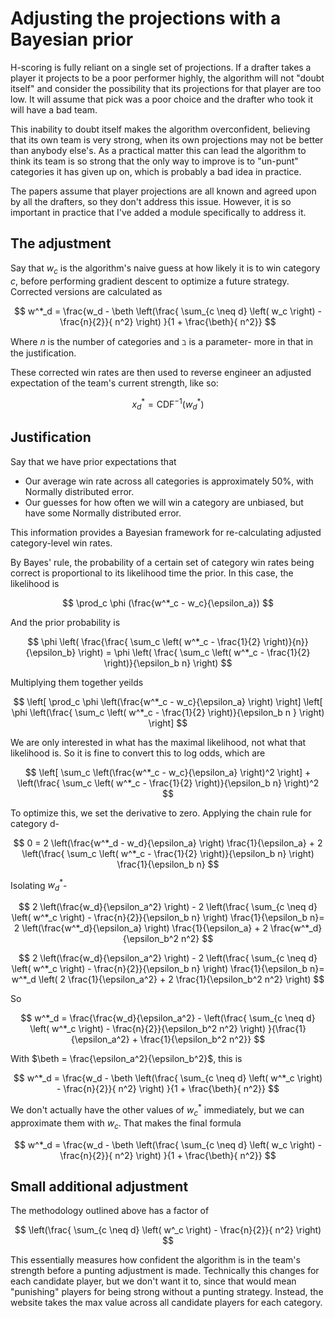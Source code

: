 # Adjusting the projections with a Bayesian prior 

H-scoring is fully reliant on a single set of projections. If a drafter takes a player it projects to be a poor performer highly, the algorithm will not "doubt itself" and consider the possibility that its projections for that player are too low. It will assume that pick was a poor choice and the drafter who took it will have a bad team. 

This inability to doubt itself makes the algorithm overconfident, believing that its own team is very strong, when its own projections may not be better than anybody else's. As a practical matter this can lead the algorithm to think its team is so strong that the only way to improve is to "un-punt" categories it has given up on, which is probably a bad idea in practice. 

The papers assume that player projections are all known and agreed upon by all the drafters, so they don't address this issue. However, it is so important in practice that I've added a module specifically to address it. 

## The adjustment 

Say that $w_c$ is the algorithm's naive guess at how likely it is to win category $c$, before performing gradient descent to optimize a future strategy. Corrected versions are calculated as

$$
w^*_d = \frac{w_d - \beth \left(\frac{ \sum_{c \neq d}  \left( w_c \right) - \frac{n}{2}}{ n^2} \right) }{1 + \frac{\beth}{ n^2}}
$$

Where $n$ is the number of categories and $\beth$ is a parameter- more in that in the justification.

These corrected win rates are then used to reverse engineer an adjusted expectation of the team's current strength, like so: 

$$
x^*_d = \text{CDF}^{-1} \left( w^*_d \right)
$$

## Justification 

Say that we have prior expectations that 
- Our average win rate across all categories is approximately 50%, with Normally distributed error. 
- Our guesses for how often we will win a category are unbiased, but have some Normally distributed error. 

This information provides a Bayesian framework for re-calculating adjusted category-level win rates. 

By Bayes' rule, the probability of a certain set of category win rates being correct is proportional to its likelihood time the prior. In this case, the likelihood is 

$$
\prod_c \phi (\frac{w^*_c - w_c}{\epsilon_a})
$$

And the prior probability is 

$$
\phi \left( \frac{\frac{ \sum_c \left( w^*_c - \frac{1}{2} \right)}{n}}{\epsilon_b} \right) = 
\phi \left( \frac{ \sum_c \left( w^*_c - \frac{1}{2} \right)}{\epsilon_b n} \right)
$$

Multiplying them together yeilds 

$$
\left[ \prod_c \phi \left(\frac{w^*_c - w_c}{\epsilon_a} \right) \right] \left[ \phi \left(\frac{ \sum_c \left( w^*_c - \frac{1}{2} \right)}{\epsilon_b n } \right) \right]
$$

We are only interested in what has the maximal likelihood, not what that likelihood is. So it is fine to convert this to log odds, which are 

$$
\left[ \sum_c \left(\frac{w^*_c - w_c}{\epsilon_a} \right)^2 \right] +  \left(\frac{ \sum_c \left( w^*_c - \frac{1}{2} \right)}{\epsilon_b n} \right)^2 
$$

To optimize this, we set the derivative to zero. Applying the chain rule for category d- 

$$
0 = 2 \left(\frac{w^*_d - w_d}{\epsilon_a} \right) \frac{1}{\epsilon_a} + 2 \left(\frac{ \sum_c \left( w^*_c - \frac{1}{2} \right)}{\epsilon_b n} \right) \frac{1}{\epsilon_b n}
$$

Isolating $w^*_d$- 

$$
2 \left(\frac{w_d}{\epsilon_a^2} \right) - 2 \left(\frac{ \sum_{c \neq d}  \left( w^*_c \right) - \frac{n}{2}}{\epsilon_b n} \right) \frac{1}{\epsilon_b n}= 2 \left(\frac{w^*_d}{\epsilon_a} \right) \frac{1}{\epsilon_a} + 2 \frac{w^*_d}{\epsilon_b^2 n^2}
$$

$$
2 \left(\frac{w_d}{\epsilon_a^2} \right) - 2 \left(\frac{ \sum_{c \neq d}  \left( w^*_c \right) - \frac{n}{2}}{\epsilon_b n} \right) \frac{1}{\epsilon_b n}= w^*_d \left( 2 \frac{1}{\epsilon_a^2} + 2 \frac{1}{\epsilon_b^2 n^2} \right) 
$$

So 

$$
w^*_d = \frac{\frac{w_d}{\epsilon_a^2} - \left(\frac{ \sum_{c \neq d}  \left( w^*_c \right) - \frac{n}{2}}{\epsilon_b^2 n^2} \right) }{\frac{1}{\epsilon_a^2} + \frac{1}{\epsilon_b^2 n^2}}
$$

With $\beth = \frac{\epsilon_a^2}{\epsilon_b^2}$, this is 

$$
w^*_d = \frac{w_d - \beth \left(\frac{ \sum_{c \neq d}  \left( w^*_c \right) - \frac{n}{2}}{ n^2} \right) }{1 + \frac{\beth}{ n^2}}
$$

We don't actually have the other values of $w^*_c$ immediately, but we can approximate them with $w_c$. That makes the final formula 

$$
w^*_d = \frac{w_d - \beth \left(\frac{ \sum_{c \neq d}  \left( w_c \right) - \frac{n}{2}}{ n^2} \right) }{1 + \frac{\beth}{ n^2}}
$$


## Small additional adjustment 

The methodology outlined above has a factor of 

$$
\left(\frac{ \sum_{c \neq d}  \left( w^_c \right) - \frac{n}{2}}{ n^2} \right)
$$

This essentially measures how confident the algorithm is in the team's strength before a punting adjustment is made. Technically this changes for each candidate player, but we don't want it to, since that would mean "punishing" players for being strong without a punting strategy. Instead, the website takes the max value across all candidate players for each category.